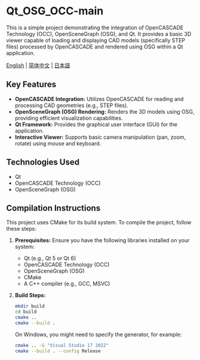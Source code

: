 # Qt_OSG_OCC-main

This is a simple project demonstrating the integration of OpenCASCADE Technology (OCC), OpenSceneGraph (OSG), and Qt. It provides a basic 3D viewer capable of loading and displaying CAD models (specifically STEP files) processed by OpenCASCADE and rendered using OSG within a Qt application.

[English](./README.md) | [简体中文](./README.zh_CN.md) | [日本語](./README.jp_JP.md)

## Key Features

*   **OpenCASCADE Integration:** Utilizes OpenCASCADE for reading and processing CAD geometries (e.g., STEP files).
*   **OpenSceneGraph (OSG) Rendering:** Renders the 3D models using OSG, providing efficient visualization capabilities.
*   **Qt Framework:** Provides the graphical user interface (GUI) for the application.
*   **Interactive Viewer:** Supports basic camera manipulation (pan, zoom, rotate) using mouse and keyboard.

## Technologies Used

*   Qt
*   OpenCASCADE Technology (OCC)
*   OpenSceneGraph (OSG)

## Compilation Instructions

This project uses CMake for its build system. To compile the project, follow these steps:

1.  **Prerequisites:** Ensure you have the following libraries installed on your system:
    *   Qt (e.g., Qt 5 or Qt 6)
    *   OpenCASCADE Technology (OCC)
    *   OpenSceneGraph (OSG)
    *   CMake
    *   A C++ compiler (e.g., GCC, MSVC)

2.  **Build Steps:**
    ```bash
    mkdir build
    cd build
    cmake ..
    cmake --build .
    ```
    On Windows, you might need to specify the generator, for example:
    ```bash
    cmake .. -G "Visual Studio 17 2022"
    cmake --build . --config Release


